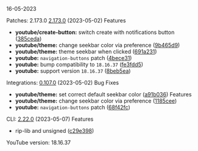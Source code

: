 16-05-2023

Patches: 2.173.0
  [2.173.0](https://github.com/revanced/revanced-patches/compare/v2.172.0...v2.173.0) (2023-05-02)
 Features
* **youtube/create-button:** switch create with notifications button ([385ceda](https://github.com/revanced/revanced-patches/commit/385ceda61f586f24b11a284688f55758ef5b4e74))
* **youtube/theme:** change seekbar color via preference ([9b465d9](https://github.com/revanced/revanced-patches/commit/9b465d95887863f6b42baa6b710ed98c97383a82))
* **youtube/theme:** theme seekbar when clicked ([691a231](https://github.com/revanced/revanced-patches/commit/691a231d99b3b2fbe446fc7edb7a88c7a3127037))
* **youtube:** `navigation-buttons` patch ([4bece31](https://github.com/revanced/revanced-patches/commit/4bece31f56eb340933ad26da3d1bfc902ea8569f))
* **youtube:** bump compatibility to `18.16.37` ([fe3fdd5](https://github.com/revanced/revanced-patches/commit/fe3fdd5c6cb186bcebc2f86b1d5b597109b25cb6))
* **youtube:** support version `18.16.37` ([8beb5ea](https://github.com/revanced/revanced-patches/commit/8beb5ea860284be915c0ef0c6039821a50c14fa8))

 
Integrations:   [0.107.0](https://github.com/revanced/revanced-integrations/compare/v0.106.0...v0.107.0) (2023-05-02)
 Bug Fixes
* **youtube/theme:** set correct default seekbar color ([a91b036](https://github.com/revanced/revanced-integrations/commit/a91b0363a8aca4e195c9da4e48e2c332c1b1a7a6))
 Features
* **youtube/theme:** change seekbar color via preference ([1185cee](https://github.com/revanced/revanced-integrations/commit/1185ceedf7fdb40759261ae8560e79604c8cb743))
* **youtube:** `navigation-buttons` patch ([68f42fc](https://github.com/revanced/revanced-integrations/commit/68f42fc9800210f6c4d6f8e85c0132bf0cbc06d3))

 
CLI:   [2.22.0](https://github.com/j-hc/revanced-cli/compare/v2.21.1...v2.22.0) (2023-05-07)
 Features
* rip-lib and unsigned ([c29e398](https://github.com/j-hc/revanced-cli/commit/c29e39841435270660bdae00475835ea1f796b12))
 

YouTube version: 18.16.37
